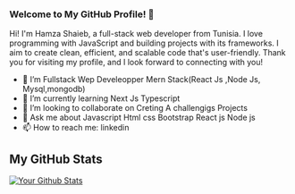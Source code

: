 ### Welcome to My GitHub Profile! 👋

Hi! I'm Hamza Shaieb, a full-stack web developer from Tunisia. I love programming with JavaScript and building projects with its frameworks. I aim to create clean, efficient, and scalable code that's user-friendly. Thank you for visiting my profile, and I look forward to connecting with you!



- 🔭 I’m Fullstack Wep Develeopper Mern Stack(React Js ,Node Js, Mysql,mongodb)
- 🌱 I’m currently learning Next Js Typescript
- 👯 I’m looking to collaborate on Creting A challengigs Projects
- 💬 Ask me about Javascript Html css Bootstrap React js Node js  
- 📫 How to reach me: 
linkedin

## My  GitHub Stats

<!-- Add your GitHub stats generated from a tool like https://github.com/anuraghazra/github-readme-stats -->
[![Your Github Stats](https://github-readme-stats.vercel.app/api?username=your_username_here&show_icons=true&theme=your_color_scheme_here)](https://github.com/your_username_here)
